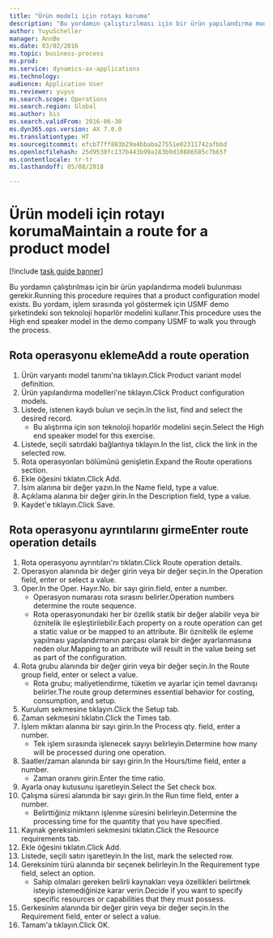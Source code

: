 ```yaml
--- 
title: "Ürün modeli için rotayı koruma"
description: "Bu yordamın çalıştırılması için bir ürün yapılandırma modeli bulunması gerekir."
author: YuyuScheller
manager: AnnBe
ms.date: 03/02/2016
ms.topic: business-process
ms.prod: 
ms.service: dynamics-ax-applications
ms.technology: 
audience: Application User
ms.reviewer: yuyus
ms.search.scope: Operations
ms.search.region: Global
ms.author: bis
ms.search.validFrom: 2016-06-30
ms.dyn365.ops.version: AX 7.0.0
ms.translationtype: HT
ms.sourcegitcommit: efcb77ff883b29a4bbaba27551e02311742afbbd
ms.openlocfilehash: 25d9530fc137b443b99a183b9d10886585c7b65f
ms.contentlocale: tr-tr
ms.lasthandoff: 05/08/2018

---
```

# <a name="maintain-a-route-for-a-product-model"></a><span data-ttu-id="7db45-103">Ürün modeli için rotayı koruma</span><span class="sxs-lookup"><span data-stu-id="7db45-103">Maintain a route for a product model</span></span>

[!include [task guide banner](../../includes/task-guide-banner.md)]

<span data-ttu-id="7db45-104">Bu yordamın çalıştırılması için bir ürün yapılandırma modeli bulunması gerekir.</span><span class="sxs-lookup"><span data-stu-id="7db45-104">Running this procedure requires that a product configuration model exists.</span></span> <span data-ttu-id="7db45-105">Bu yordam, işlem sırasında yol göstermek için USMF demo şirketindeki son teknoloji hoparlör modelini kullanır.</span><span class="sxs-lookup"><span data-stu-id="7db45-105">This procedure uses the High end speaker model in the demo company USMF to walk you through the process.</span></span>


## <a name="add-a-route-operation"></a><span data-ttu-id="7db45-106">Rota operasyonu ekleme</span><span class="sxs-lookup"><span data-stu-id="7db45-106">Add a route operation</span></span>
1. <span data-ttu-id="7db45-107">Ürün varyantı model tanımı'na tıklayın.</span><span class="sxs-lookup"><span data-stu-id="7db45-107">Click Product variant model definition.</span></span>
2. <span data-ttu-id="7db45-108">Ürün yapılandırma modelleri'ne tıklayın.</span><span class="sxs-lookup"><span data-stu-id="7db45-108">Click Product configuration models.</span></span>
3. <span data-ttu-id="7db45-109">Listede, istenen kaydı bulun ve seçin.</span><span class="sxs-lookup"><span data-stu-id="7db45-109">In the list, find and select the desired record.</span></span>
    * <span data-ttu-id="7db45-110">Bu alıştırma için son teknoloji hoparlör modelini seçin.</span><span class="sxs-lookup"><span data-stu-id="7db45-110">Select the High end speaker model for this exercise.</span></span>  
4. <span data-ttu-id="7db45-111">Listede, seçili satırdaki bağlantıya tıklayın.</span><span class="sxs-lookup"><span data-stu-id="7db45-111">In the list, click the link in the selected row.</span></span>
5. <span data-ttu-id="7db45-112">Rota operasyonları bölümünü genişletin.</span><span class="sxs-lookup"><span data-stu-id="7db45-112">Expand the Route operations section.</span></span>
6. <span data-ttu-id="7db45-113">Ekle öğesini tıklatın.</span><span class="sxs-lookup"><span data-stu-id="7db45-113">Click Add.</span></span>
7. <span data-ttu-id="7db45-114">İsim alanına bir değer yazın.</span><span class="sxs-lookup"><span data-stu-id="7db45-114">In the Name field, type a value.</span></span>
8. <span data-ttu-id="7db45-115">Açıklama alanına bir değer girin.</span><span class="sxs-lookup"><span data-stu-id="7db45-115">In the Description field, type a value.</span></span>
9. <span data-ttu-id="7db45-116">Kaydet'e tıklayın.</span><span class="sxs-lookup"><span data-stu-id="7db45-116">Click Save.</span></span>

## <a name="enter-route-operation-details"></a><span data-ttu-id="7db45-117">Rota operasyonu ayrıntılarını girme</span><span class="sxs-lookup"><span data-stu-id="7db45-117">Enter route operation details</span></span>
1. <span data-ttu-id="7db45-118">Rota operasyonu ayrıntıları'nı tıklatın.</span><span class="sxs-lookup"><span data-stu-id="7db45-118">Click Route operation details.</span></span>
2. <span data-ttu-id="7db45-119">Operasyon alanında bir değer girin veya bir değer seçin.</span><span class="sxs-lookup"><span data-stu-id="7db45-119">In the Operation field, enter or select a value.</span></span>
3. <span data-ttu-id="7db45-120">Oper.</span><span class="sxs-lookup"><span data-stu-id="7db45-120">In the Oper.</span></span> <span data-ttu-id="7db45-121">Hayır.</span><span class="sxs-lookup"><span data-stu-id="7db45-121">No.</span></span> <span data-ttu-id="7db45-122">bir sayı girin.</span><span class="sxs-lookup"><span data-stu-id="7db45-122">field, enter a number.</span></span>
    * <span data-ttu-id="7db45-123">Operasyon numarası rota sırasını belirler.</span><span class="sxs-lookup"><span data-stu-id="7db45-123">Operation numbers determine the route sequence.</span></span>  
    * <span data-ttu-id="7db45-124">Rota operasyonundaki her bir özellik statik bir değer alabilir veya bir öznitelik ile eşleştirilebilir.</span><span class="sxs-lookup"><span data-stu-id="7db45-124">Each property on a route operation can get a static value or be mapped to an attribute.</span></span> <span data-ttu-id="7db45-125">Bir öznitelik ile eşleme yapılması yapılandırmanın parçası olarak bir değer ayarlanmasına neden olur.</span><span class="sxs-lookup"><span data-stu-id="7db45-125">Mapping to an attribute will result in the value being set as part of the configuration.</span></span>  
4. <span data-ttu-id="7db45-126">Rota grubu alanında bir değer girin veya bir değer seçin.</span><span class="sxs-lookup"><span data-stu-id="7db45-126">In the Route group field, enter or select a value.</span></span>
    * <span data-ttu-id="7db45-127">Rota grubu; maliyetlendirme, tüketim ve ayarlar için temel davranışı belirler.</span><span class="sxs-lookup"><span data-stu-id="7db45-127">The route group determines essential behavior for costing, consumption, and setup.</span></span>  
5. <span data-ttu-id="7db45-128">Kurulum sekmesine tıklayın.</span><span class="sxs-lookup"><span data-stu-id="7db45-128">Click the Setup tab.</span></span>
6. <span data-ttu-id="7db45-129">Zaman sekmesini tıklatın.</span><span class="sxs-lookup"><span data-stu-id="7db45-129">Click the Times tab.</span></span>
7. <span data-ttu-id="7db45-130">İşlem miktarı alanına bir sayı girin.</span><span class="sxs-lookup"><span data-stu-id="7db45-130">In the Process qty. field, enter a number.</span></span>
    * <span data-ttu-id="7db45-131">Tek işlem sırasında işlenecek sayıyı belirleyin.</span><span class="sxs-lookup"><span data-stu-id="7db45-131">Determine how many will be processed during one operation.</span></span>  
8. <span data-ttu-id="7db45-132">Saatler/zaman alanında bir sayı girin.</span><span class="sxs-lookup"><span data-stu-id="7db45-132">In the Hours/time field, enter a number.</span></span>
    * <span data-ttu-id="7db45-133">Zaman oranını girin.</span><span class="sxs-lookup"><span data-stu-id="7db45-133">Enter the time ratio.</span></span>  
9. <span data-ttu-id="7db45-134">Ayarla onay kutusunu işaretleyin.</span><span class="sxs-lookup"><span data-stu-id="7db45-134">Select the Set check box.</span></span>
10. <span data-ttu-id="7db45-135">Çalışma süresi alanında bir sayı girin.</span><span class="sxs-lookup"><span data-stu-id="7db45-135">In the Run time field, enter a number.</span></span>
    * <span data-ttu-id="7db45-136">Belirttiğiniz miktarın işlenme süresini belirleyin.</span><span class="sxs-lookup"><span data-stu-id="7db45-136">Determine the processing time for the quantity that you have specified.</span></span>  
11. <span data-ttu-id="7db45-137">Kaynak gereksinimleri sekmesini tıklatın.</span><span class="sxs-lookup"><span data-stu-id="7db45-137">Click the Resource requirements tab.</span></span>
12. <span data-ttu-id="7db45-138">Ekle öğesini tıklatın.</span><span class="sxs-lookup"><span data-stu-id="7db45-138">Click Add.</span></span>
13. <span data-ttu-id="7db45-139">Listede, seçili satırı işaretleyin.</span><span class="sxs-lookup"><span data-stu-id="7db45-139">In the list, mark the selected row.</span></span>
14. <span data-ttu-id="7db45-140">Gereksinim türü alanında bir seçenek belirleyin.</span><span class="sxs-lookup"><span data-stu-id="7db45-140">In the Requirement type field, select an option.</span></span>
    * <span data-ttu-id="7db45-141">Sahip olmaları gereken belirli kaynakları veya özellikleri belirtmek isteyip istemediğinize karar verin.</span><span class="sxs-lookup"><span data-stu-id="7db45-141">Decide if you want to specify specific resources or capabilities that they must possess.</span></span>  
15. <span data-ttu-id="7db45-142">Gerkesinim alanında bir değer girin veya bir değer seçin.</span><span class="sxs-lookup"><span data-stu-id="7db45-142">In the Requirement field, enter or select a value.</span></span>
16. <span data-ttu-id="7db45-143">Tamam'a tıklayın.</span><span class="sxs-lookup"><span data-stu-id="7db45-143">Click OK.</span></span>



